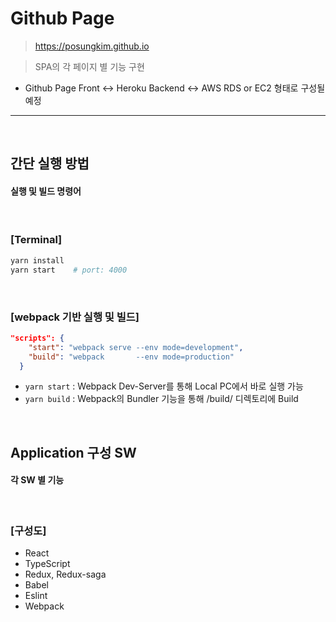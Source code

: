 # Github Page
> https://posungkim.github.io

> SPA의 각 페이지 별 기능 구현

- Github Page Front <-> Heroku Backend <-> AWS RDS or EC2 형태로 구성될 예정

<hr>
<br>

## 간단 실행 방법

#### 실행 및 빌드 명령어

<br>

### [Terminal]

```bash
yarn install
yarn start    # port: 4000
```

<br>

### [webpack 기반 실행 및 빌드]

```json
"scripts": {
    "start": "webpack serve --env mode=development",
    "build": "webpack       --env mode=production"
  }
```

- `yarn start` : Webpack Dev-Server를 통해 Local PC에서 바로 실행 가능
- `yarn build` : Webpack의 Bundler 기능을 통해 /build/ 디렉토리에 Build

<br>

## Application 구성 SW

#### 각 SW 별 기능

<br>

### [구성도]

- React
- TypeScript
- Redux, Redux-saga
- Babel
- Eslint
- Webpack
